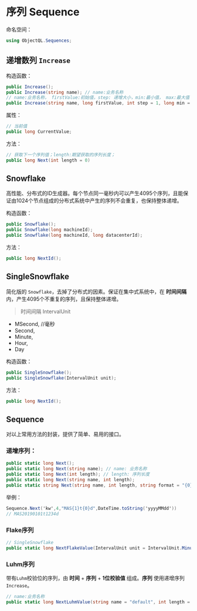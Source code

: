 # 序列 Sequence

命名空间：
```C#
using ObjectQL.Sequences;
```

## 递增数列 `Increase`

构造函数：

```C#
public Increase();
public Increase(string name); // name:业务名称
// name:业务名称， firstValue:初始值，step: 递增大小，min:最小值， max:最大值
public Increase(string name, long firstValue, int step = 1, long min = 1, long max = long.MaxValue); 
```

属性：
```C#
// 当前值
public long CurrentValue;
```

方法：
```C#
// 获取下一个序列值；length:期望获取的序列长度；
public long Next(int length = 0)
```

## Snowflake
高性能、分布式的ID生成器。每个节点同一毫秒内可以产生4095个序列，且能保证由1024个节点组成的分布式系统中产生的序列不会重复，也保持整体递增。

构造函数：
```C#
public Snowflake();
public Snowflake(long machineId);
public Snowflake(long machineId, long datacenterId);
```

方法：
```C#
public long NextId();
```

## SingleSnowflake

简化版的 `Snowflake`，去掉了分布式的因素。保证在集中式系统中，在 __时间间隔__ 内，产生4095个不重复的序列，且保持整体递增。

> 时间间隔 IntervalUnit
 + MSecond, //毫秒
 + Second,
 + Minute,
 + Hour,
 + Day

 构造函数：
 ```C#
 public SingleSnowflake();
 public SingleSnowflake(IntervalUnit unit);
 ```

 方法：
 ```C#
public long NextId();
 ```

 ## Sequence
 对以上常用方法的封装，提供了简单、易用的接口。

 ### 递增序列：

 ```C#
public static long Next();
public static long Next(string name); // name: 业务名称
public static long Next(int length); // length: 序列长度
public static long Next(string name, int length);
public static string Next(string name, int length, string format = "{0}", params object[] args); // 格式化递增序列
 ```

 举例：
 ```C#
Sequence.Next('kw',4,"MAS{1}t{0}d",DateTime.toString('yyyyMMdd'))
// MAS20190101t1234d
 ```
### Flake序列

```C#
// SingleSnowflake
public static long NextFlakeValue(IntervalUnit unit = IntervalUnit.Minute);
```

### Luhm序列
带有`Luhm`校验位的序列，由 __时间__ + __序列__ + __1位校验值__ 组成。__序列__ 使用递增序列`Increase`。
```C#
// name:业务名称
public static long NextLuhmValue(string name = "default", int length = 4, string dateFormat = "yyyyMMdd"); 
```
